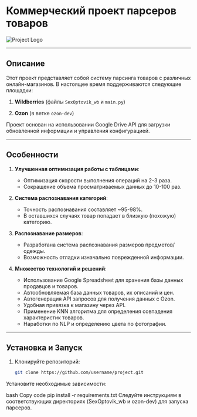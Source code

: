 # Коммерческий проект парсеров товаров

![Project Logo](logo.png)

---

## Описание

Этот проект представляет собой систему парсинга товаров с различных онлайн-магазинов. В настоящее время поддерживаются следующие площадки:

1. **Wildberries** (файлы `SexOptovik_wb` и `main.py`)

2. **Ozon** (в ветке `ozon-dev`)

Проект основан на использовании Google Drive API для загрузки обновленной информации и управления конфигурацией.

---

## Особенности

1. **Улучшенная оптимизация работы с таблицами**:

   - Оптимизация скорости выполнения операций на 2-3 раза.
   - Сокращение объема просматриваемых данных до 10-100 раз.

2. **Система распознавания категорий**:

   - Точность распознавания составляет ~95-98%.
   - В оставшихся случаях товар попадает в близкую (похожую) категорию.

3. **Распознавание размеров**:

   - Разработана система распознавания размеров предметов/одежды.
   - Возможность отладки изначально поврежденной информации.

4. **Множество технологий и решений**:

   - Использование Google Spreadsheet для хранения базы данных продавцов и товаров.
   - Автообновляемая база данных товаров, их описаний и цен.
   - Автогенерация API запросов для получения данных с Ozon.
   - Удобная привязка к магазину через API.
   - Применение KNN алгоритма для определения совпадения характеристик товаров.
   - Наработки по NLP и определению цвета по фотографии.

---

## Установка и Запуск

1. Клонируйте репозиторий:

   ```bash
   git clone https://github.com/username/project.git

Установите необходимые зависимости:

bash
Copy code
pip install -r requirements.txt
Следуйте инструкциям в соответствующих директориях (SexOptovik_wb и ozon-dev) для запуска парсеров.


